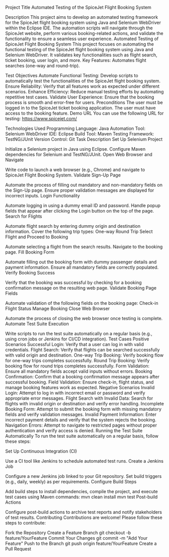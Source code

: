 Project Title
Automated Testing of the SpiceJet Flight Booking System

Description
This project aims to develop an automated testing framework for the SpiceJet flight booking system using Java and Selenium WebDriver within the Eclipse IDE. The automation scripts will navigate through the SpiceJet website, perform various booking-related actions, and validate the functionality to ensure a seamless user experience.
Automated Testing of SpiceJet Flight Booking System This project focuses on automating the functional testing of the SpiceJet flight booking system using Java and Selenium WebDriver. It validates key functionalities such as flight search, ticket booking, user login, and more. Key Features: Automates flight searches (one-way and round-trip).

Test Objectives
Automate Functional Testing: Develop scripts to automatically test the functionalities of the SpiceJet flight booking system.
Ensure Reliability: Verify that all features work as expected under different scenarios.
Enhance Efficiency: Reduce manual testing efforts by automating repetitive test cases.
Validate User Experience: Ensure that the booking process is smooth and error-free for users.
Preconditions
The user must be logged in to the SpiceJet ticket booking application.
The user must have access to the booking feature.
Demo URL
You can use the following URL for testing: https://www.spicejet.com/

Technologies Used
Programming Language: Java
Automation Tool: Selenium WebDriver
IDE: Eclipse
Build Tool: Maven
Testing Framework: TestNG/JUnit
Version Control: Git
Task Description
Set Up Selenium Project

Initialize a Selenium project in Java using Eclipse.
Configure Maven dependencies for Selenium and TestNG/JUnit.
Open Web Browser and Navigate

Write code to launch a web browser (e.g., Chrome) and navigate to SpiceJet Flight Booking System.
Validate Sign-Up Page

Automate the process of filling out mandatory and non-mandatory fields on the Sign-Up page.
Ensure proper validation messages are displayed for incorrect inputs.
Login Functionality

Automate logging in using a dummy email ID and password.
Handle popup fields that appear after clicking the Login button on the top of the page.
Search for Flights

Automate flight search by entering dummy origin and destination information.
Cover the following trip types:
One-way
Round Trip
Select Flight and Proceed to Booking

Automate selecting a flight from the search results.
Navigate to the booking page.
Fill Booking Form

Automate filling out the booking form with dummy passenger details and payment information.
Ensure all mandatory fields are correctly populated.
Verify Booking Success

Verify that the booking was successful by checking for a booking confirmation message on the resulting web page.
Validate Booking Page Fields

Automate validation of the following fields on the booking page:
Check-in
Flight Status
Manage Booking
Close Web Browser

Automate the process of closing the web browser once testing is complete.
Automate Test Suite Execution

Write scripts to run the test suite automatically on a regular basis (e.g., using cron jobs or Jenkins for CI/CD integration).
Test Cases
Positive Scenarios
Successful Login: Verify that a user can log in with valid credentials.
Flight Search: Verify that flights can be searched successfully with valid origin and destination.
One-way Trip Booking: Verify booking flow for one-way trips completes successfully.
Round Trip Booking: Verify booking flow for round trips completes successfully.
Form Validation: Ensure all mandatory fields accept valid inputs without errors.
Booking Confirmation: Confirm that a booking confirmation message appears after successful booking.
Field Validation: Ensure check-in, flight status, and manage booking features work as expected.
Negative Scenarios
Invalid Login: Attempt to log in with incorrect email or password and verify appropriate error messages.
Flight Search with Invalid Data: Search for flights with invalid origin or destination and verify error handling.
Incomplete Booking Form: Attempt to submit the booking form with missing mandatory fields and verify validation messages.
Invalid Payment Information: Enter incorrect payment details and verify that the system rejects the booking.
Navigation Errors: Attempt to navigate to restricted pages without proper authentication and verify access is denied.
Running the Test Suite Automatically
To run the test suite automatically on a regular basis, follow these steps:

Set Up Continuous Integration (CI)

Use a CI tool like Jenkins to schedule automated test runs.
Create a Jenkins Job

Configure a new Jenkins job linked to your Git repository.
Set build triggers (e.g., daily, weekly) as per requirements.
Configure Build Steps

Add build steps to install dependencies, compile the project, and execute test cases using Maven commands:
mvn clean install
mvn test
Post-build Actions

Configure post-build actions to archive test reports and notify stakeholders of test results.
Contributing
Contributions are welcome! Please follow these steps to contribute:

Fork the Repository
Create a Feature Branch
git checkout -b feature/YourFeature
Commit Your Changes
git commit -m "Add Your Feature"
Push to the Branch
git push origin feature/YourFeature
Create a Pull Request

